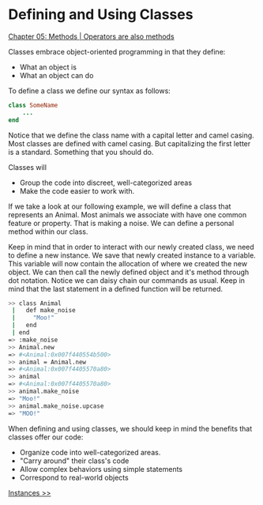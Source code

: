 Defining and Using Classes
==========================

[Chapter 05: Methods | Operators are also methods](https://github.com/KLVTZ/Ruby-Essentials/blob/master/notes/Chapter_05:%20Methods/06.operators_are_also_methods.md)

Classes embrace object-oriented programming in that they define:

- What an object is
- What an object can do

To define a class we define our syntax as follows:

```ruby
class SomeName
	...
end
```

Notice that we define the class name with a capital letter and camel casing.
Most classes are defined with camel casing. But capitalizing the first letter is
a standard. Something that you should do.

Classes will
- Group the code into discreet, well-categorized areas
- Make the code easier to work with.

If we take a look at our following example, we will define a class that
represents an Animal. Most animals we associate with have one common feature or
property. That is making a noise. We can define a personal method within our
class.

Keep in mind that in order to interact with our newly created class, we need to
define a new instance. We save that newly created instance to a variable. This
variable will now contain the allocation of where we created the new object. We
can then call the newly defined object and it's method through dot notation.
Notice we can daisy chain our commands as usual.  Keep in mind that the last
statement in a defined function will be returned.

```bash
>> class Animal
 |   def make_noise
 |     "Moo!"
 |   end
 | end
=> :make_noise
>> Animal.new
=> #<Animal:0x007f440554b500>
>> animal = Animal.new
=> #<Animal:0x007f4405570a80>
>> animal
=> #<Animal:0x007f4405570a80>
>> animal.make_noise
=> "Moo!"
>> animal.make_noise.upcase
=> "MOO!"
```


When defining and using classes, we should keep in mind the benefits that
classes offer our code:

- Organize code into well-categorized areas.
- "Carry around" their class's code
- Allow complex behaviors using simple statements
- Correspond to real-world objects

[Instances >>](https://github.com/KLVTZ/Ruby-Essentials/blob/master/notes/Chapter_06:%20Classes/02.instanced.md)

